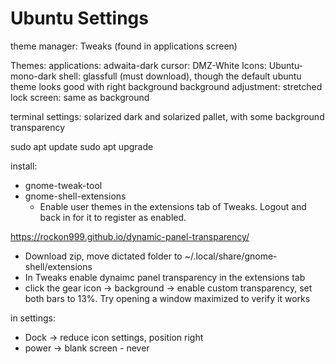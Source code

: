 # Ubuntu Settings

theme manager: Tweaks (found in applications screen)

Themes:
applications: adwaita-dark
cursor: DMZ-White
Icons: Ubuntu-mono-dark
shell: glassfull (must download), though the default ubuntu theme looks good with right background
background adjustment: stretched
lock screen: same as background

terminal settings: solarized dark and solarized pallet, with some background transparency

sudo apt update
sudo apt upgrade


install:
* gnome-tweak-tool
* gnome-shell-extensions
	* Enable user themes in the extensions tab of Tweaks. Logout and back in for it to register as enabled.
	
https://rockon999.github.io/dynamic-panel-transparency/
* Download zip, move dictated folder to ~/.local/share/gnome-shell/extensions
* In Tweaks enable dynaimc panel transparency in the extensions tab
* click the gear icon -> background -> enable custom transparency, set both bars to 13%. Try opening a window maximized to verify it works
	

in settings:
* Dock -> reduce icon settings, position right
* power -> blank screen - never

